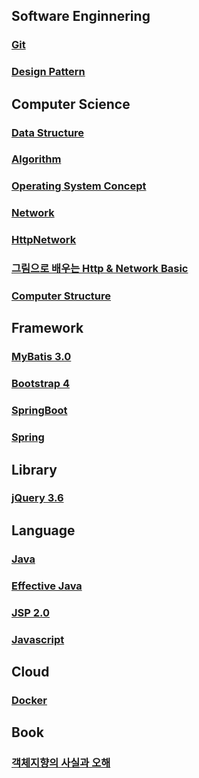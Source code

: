 ## Software Enginnering
### [Git](GIT/README.md)
### [Design Pattern](DesignPattern/README.md)

## Computer Science
### [Data Structure](DataStructure/README.md)
### [Algorithm](Algorithm/README.md)
### [Operating System Concept](OS/README.md)
### [Network](Network/README.md)
### [HttpNetwork](HttpNetwork/README.md)
### [그림으로 배우는 Http & Network Basic](HttpNetworkBasic/README.md)
### [Computer Structure](ComputerStructure/README.md)

## Framework
### [MyBatis 3.0](MyBatis/README.md)
### [Bootstrap 4](Bootstrap/README.md)
### [SpringBoot](SpringBoot/README.md)
### [Spring](Spring/README.md)

## Library
### [jQuery 3.6](Jquery/README.md)

## Language
### [Java](Java/README.md)
### [Effective Java](EffectiveJava/README.md)
### [JSP 2.0](JSP/README.md)
### [Javascript](JavaScript/README.md)

## Cloud
### [Docker](Docker/README.md)

## Book
### [객체지향의 사실과 오해](객체지향의사실과오해/README.md)